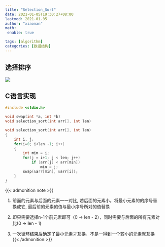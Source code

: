 ```yaml
---
title: "Selection_Sort"
date: 2021-01-05T19:30:27+08:00
lastmod: 2021-01-05
author: "xiaonan"
math:
 enable: true

tags: [algorithm]
categories: [数据结构]
---
```


## 选择排序

![](https://img.fengqigang.cn//img/selectionSort.gif)

## C语言实现

```c
#include <stdio.h>

void swap(int *a, int *b)
void selection_sort(int arr[], int len)

void selection_sort(int arr[], int len)
{
	int i, j;
	for(i=0; i<len -1; i++)
	{
		int min = i;
		for(j = i+1; j < len; j++)
			if (arr[j] < arr[min])
				min = j;
		swap(&arr[min], &arr[i]);
	}
}
```
{{< admonition note >}}
1. 前面的元素与后面的元素一一对比, 若后面的元素小，将最小元素的的序号替换成它, 最后前的元素的值与最小序号所对的值替换

2. 即只需要选择n-1个前元素即可（0 -> len - 2），同时需要与后面的所有元素对比(0 -> len - 1)

3. 一次循环结束后确定了最小元素才互换，不是一得到一个较小的元素就互换
{{< /admonition >}}
